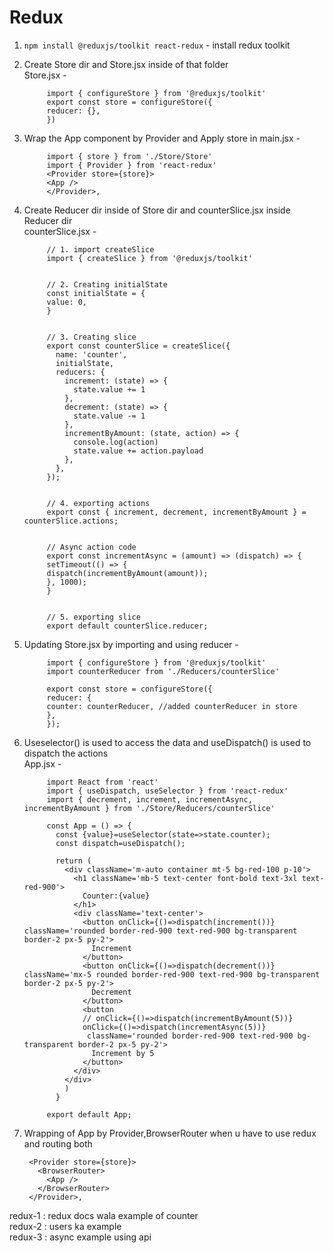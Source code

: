# Redux  

1. `npm install @reduxjs/toolkit react-redux` - install redux toolkit  
2. Create Store dir and Store.jsx inside of that folder  
Store.jsx -  

            import { configureStore } from '@reduxjs/toolkit'
            export const store = configureStore({
            reducer: {},
            })

3. Wrap the App component by Provider and Apply store in main.jsx -  

            import { store } from './Store/Store'
            import { Provider } from 'react-redux'
            <Provider store={store}>
            <App />
            </Provider>, 

4. Create Reducer dir inside of Store dir and counterSlice.jsx inside Reducer dir  
counterSlice.jsx -  


            // 1. import createSlice
            import { createSlice } from '@reduxjs/toolkit'  


            // 2. Creating initialState
            const initialState = {
            value: 0,
            }


            // 3. Creating slice
            export const counterSlice = createSlice({
              name: 'counter',
              initialState,
              reducers: {
                increment: (state) => {
                  state.value += 1
                },
                decrement: (state) => {
                  state.value -= 1
                },
                incrementByAmount: (state, action) => {
                  console.log(action)
                  state.value += action.payload
                },
              },
            });


            // 4. exporting actions
            export const { increment, decrement, incrementByAmount } = counterSlice.actions;  


            // Async action code
            export const incrementAsync = (amount) => (dispatch) => {
            setTimeout(() => {
            dispatch(incrementByAmount(amount));
            }, 1000);
            }


            // 5. exporting slice
            export default counterSlice.reducer;
   

5. Updating Store.jsx by importing and using reducer  -  

            import { configureStore } from '@reduxjs/toolkit'
            import counterReducer from './Reducers/counterSlice'

            export const store = configureStore({
            reducer: {
            counter: counterReducer, //added counterReducer in store
            },
            });

6. Useselector() is used to access the data and useDispatch() is used to dispatch the actions  
App.jsx -  

            import React from 'react'
            import { useDispatch, useSelector } from 'react-redux'
            import { decrement, increment, incrementAsync, incrementByAmount } from './Store/Reducers/counterSlice'

            const App = () => {
              const {value}=useSelector(state=>state.counter);
              const dispatch=useDispatch();

              return (
                <div className='m-auto container mt-5 bg-red-100 p-10'>
                  <h1 className='mb-5 text-center font-bold text-3xl text-red-900'>
                    Counter:{value}
                  </h1>
                  <div className='text-center'>
                    <button onClick={()=>dispatch(increment())} className='rounded border-red-900 text-red-900 bg-transparent border-2 px-5 py-2'>
                      Increment
                    </button>
                    <button onClick={()=>dispatch(decrement())} className='mx-5 rounded border-red-900 text-red-900 bg-transparent border-2 px-5 py-2'>
                      Decrement
                    </button>
                    <button  
                    // onClick={()=>dispatch(incrementByAmount(5))}
                    onClick={()=>dispatch(incrementAsync(5))}
                     className='rounded border-red-900 text-red-900 bg-transparent border-2 px-5 py-2'>
                      Increment by 5
                    </button>
                  </div>
                </div>
                )
              }

            export default App;

7. Wrapping of App by Provider,BrowserRouter when u have to use redux and routing both  

        <Provider store={store}>  
          <BrowserRouter>
            <App />  
          </BrowserRouter>
        </Provider>,

redux-1 : redux docs wala example of counter  
redux-2 : users ka example  
redux-3 : async example using api  


<!-- Steps of redux toolkit -->
<!-- boiler plate -->
<!-- managing reducers,actions -->
<!-- useSelector -->
<!-- Async Actions -->
<!-- Combining multiple reducers -->

<!-- tool : redux devtool extension   -->
